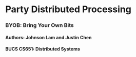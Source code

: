 # Party Distributed Processing
### BYOB: Bring Your Own Bits
#### Authors: Johnson Lam and Justin Chen 
#### BUCS CS651: Distributed Systems